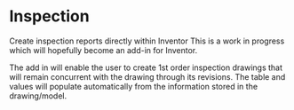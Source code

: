 # Inspection
Create inspection reports directly within Inventor
This is a work in progress which will hopefully become an add-in for Inventor.

The add in will enable the user to create 1st order inspection drawings that will remain concurrent with the drawing through its revisions.
The table and values will populate automatically from the information stored in the drawing/model.
